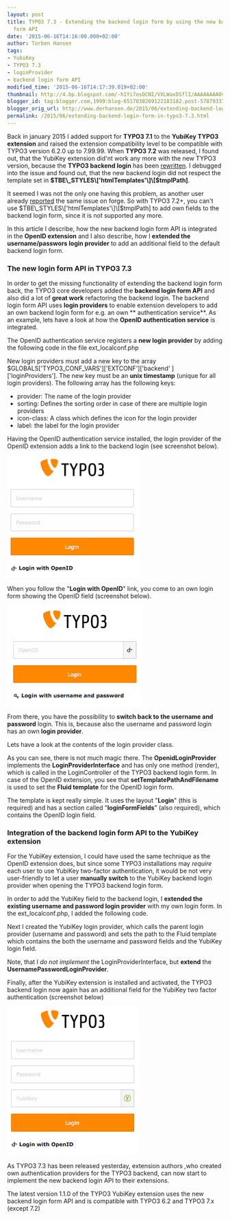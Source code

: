 ```yaml
---
layout: post
title: TYPO3 7.3 - Extending the backend login form by using the new backend login
  form API
date: '2015-06-16T14:16:00.000+02:00'
author: Torben Hansen
tags:
- YubiKey
- TYPO3 7.3
- loginProvider
- backend login form API
modified_time: '2015-06-16T14:17:39.019+02:00'
thumbnail: http://4.bp.blogspot.com/-h1Yi7osOCNI/VXLWaxDSflI/AAAAAAAAOvc/pFTD7OQl8W8/s72-c/openid-link.png
blogger_id: tag:blogger.com,1999:blog-6517038209122183182.post-5787933766727164914
blogger_orig_url: http://www.derhansen.de/2015/06/extending-backend-login-form-in-typo3-7.3.html
permalink: /2015/06/extending-backend-login-form-in-typo3-7.3.html
---
```


Back in january 2015 I added support for **TYPO3 7.1** to the **YubiKey TYPO3 extension** and raised the extension
compatibility level to be compatible with TYPO3 version 6.2.0 up to 7.99.99. When **TYPO3 7.2** was released, I found
out, that the YubiKey extension did'nt work any more with the new TYPO3 version, because the **TYPO3 backend login** has
been [rewritten](https://forge.typo3.org/issues/66431). I debugged into the issue and found out, that the new backend
login did not respect the template set in **$TBE\_STYLES\['htmlTemplates'\]\[$tmplPath\]**.

It seemed I was not the only one having this problem, as another user
already [reported](https://forge.typo3.org/issues/66669) the same issue on forge. So with TYPO3 7.2+, you can't use
$TBE\_STYLES\['htmlTemplates'\]\[$tmplPath\] to add own fields to the backend login form, since it is not supported any
more.

In this article I describe, how the new backend login form API is integrated in the **OpenID extension** and I also
describe, how I **extended the username/passwors login provider** to add an additional field to the default backend
login form.

### The new login form API in TYPO3 7.3

In order to get the missing functionality of extending the backend login form back, the TYPO3 core developers added
the **backend login form API** and also did a lot of **great work** refactoring the backend login. The backend login
form API uses **login providers** to enable extension developers to add an own backend login form for e.g. an own **
authentication service**. As an example, lets have a look at how the **OpenID authentication service** is integrated.

The OpenID authentication service registers a **new login provider** by adding the following code in the file
ext\_localconf.php

New login providers must add a new key to the array $GLOBALS\['TYPO3\_CONF\_VARS'\]\['EXTCONF'\]\['backend'
\]\['loginProviders'\]. The new key must be an **unix timestamp** (unique for all login providers). The following array
has the following keys:

* provider: The name of the login provider
* sorting: Defines the sorting order in case of there are multiple login providers
* icon-class: A class which defines the icon for the login provider
* label: the label for the login provider

Having the OpenID authentication service installed, the login provider of the OpenID extension adds a link to the
backend login (see screenshot below).

![TYPO3 7.3 backend login form showing the OpenID link](/assets/images/2015-06-16/image1.png)

When you follow the "**Login with OpenID**" link, you come to an own login form showing the OpenID field (screenshot
below).

![TYPO3 7.3 OpenID login form](/assets/images/2015-06-16/image2.png)

From there, you have the possibility to **switch back to the username and password** login. This is, because also the
username and password login has an own **login provider**.

Lets have a look at the contents of the login provider class.

As you can see, there is not much magic there. The **OpenidLoginProvider** implements the **LoginProviderInterface** and
has only one method (render), which is called in the LoginController of the TYPO3 backend login form. In case of the
OpenID extension, you see that **setTemplatePathAndFilename** is used to set the **Fluid template** for the OpenID login
form.

The template is kept really simple. It uses the layout "**Login**" (this is required) and has a section called 
"**loginFormFields**" (also required), which contains the OpenID login field.

### Integration of the backend login form API to the YubiKey extension

For the YubiKey extension, I could have used the same technique as the OpenID extension does, but since some TYPO3
installations may _require_ each user to use YubiKey two-factor authentication, it would be not very user-friendly to
let a user **manually switch** to the YubiKey backend login provider when opening the TYPO3 backend login form.

In order to add the YubiKey field to the backend login, I **extended the existing username and password login provider**
with my own login form. In the ext\_localconf.php, I added the following code.

Next I created the YubiKey login provider, which calls the parent login provider (username and password) and sets the
path to the Fluid template which contains the both the username and password fields and the YubiKey login field.

Note, that I _do not implement_ the LoginProviderInterface, but **extend** the **UsernamePasswordLoginProvider**.

Finally, after the YubiKey extension is installed and activated, the TYPO3 backend login now again has an additional
field for the YubiKey two factor authentication (screenshot below)

![TYPO3 7.3 backend login with the additional YubiKey field](/assets/images/2015-06-16/image3.png)

As TYPO3 7.3 has been released yesterday, extension authors ,who created own authentication providers for the TYPO3
backend, can now start to implement the new backend login API to their extensions.

The latest version 1.1.0 of the TYPO3 YubiKey extension uses the new backend login form API and is compatible with TYPO3
6.2 and TYPO3 7.x (except 7.2)